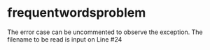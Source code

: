 # frequentwordsproblem

The error case can be uncommented to observe the exception.
The filename to be read is input on Line #24  
